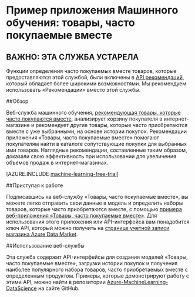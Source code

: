 <properties 
	pageTitle="Пример приложения Машинного обучения: товары, часто покупаемые вместе | Microsoft Azure" 
	description="Веб-служба машинного обучения, которая анализирует корзину покупателя в интернет-магазине и рекомендует другие товары, которые часто приобретаются вместе с уже выбранными, используя в качестве основы предоставленную пользователем историю покупок." 
	services="machine-learning" 
	documentationCenter="" 
	authors="CoromT" 
	manager="paulettm" 
	editor="cgronlun"/>

<tags 
	ms.service="machine-learning" 
	ms.workload="data-services" 
	ms.tgt_pltfrm="na" 
	ms.devlang="na" 
	ms.topic="article" 
	ms.date="09/07/2015" 
	ms.author="luisca"/>

# Пример приложения Машинного обучения: товары, часто покупаемые вместе


## ВАЖНО: ЭТА СЛУЖБА УСТАРЕЛА

Функции определения часто покупаемых вместе товаров, которые предоставляются этой службой, были включены в [API рекомендаций](http://gallery.azureml.net/MachineLearningAPI/3574432384684cac9cc766e57729ea4c), который обладает более широкими возможностями. Мы рекомендуем использовать «Рекомендации» вместо этой службы.

##Обзор

Веб-служба машинного обучения, [рекомендующая товары, которые часто покупаются вместе](https://datamarket.azure.com/dataset/amla/mba), анализирует корзину покупателя в интернет-магазине и рекомендует другие товары, которые часто приобретаются вместе с уже выбранными, на основе истории покупок. Рекомендации приложения «Товары, часто покупаемые вместе» помогают покупателям найти в каталоге сопутствующие покупки для выбранных ими товаров. Наглядные рекомендации, составленные таким образом, доказали свою эффективность при использовании для увеличения объемов продаж в интернет-магазинах.

[AZURE.INCLUDE [machine-learning-free-trial](../../includes/machine-learning-free-trial.md)]
  
##Приступая к работе 

Подписавшись на веб-службу «Товары, часто покупаемые вместе», вы можете легко отправить свои данные в модель и определить наборы товаров, которые часто приобретаются вместе, с помощью [примера веб-приложения «Товары, часто покупаемые вместе»](https://marketbasket.cloudapp.net/). Для использования этого приложения или API-интерфейса вам понадобится ключ API, который можно получить на [странице учетной записи магазина Azure Data Market](https://datamarket.azure.com/account).

##Использование веб-службы 

Эта служба содержит API-интерфейсы для создания моделей «Товары, часто покупаемые вместе», загрузки истории покупок и получения наиболее популярного набора товаров, часто приобретаемых вместе с определенным продуктом. Примеры, которые демонстрируют работу с этими API, можно найти в репозитории [Azure-MachineLearning-DataScience](https://github.com/Azure/Azure-MachineLearning-DataScience/tree/master/Apps/FrequentlyBoughtTogether) на сайте GitHub.

 

<!---HONumber=Oct15_HO3-->
